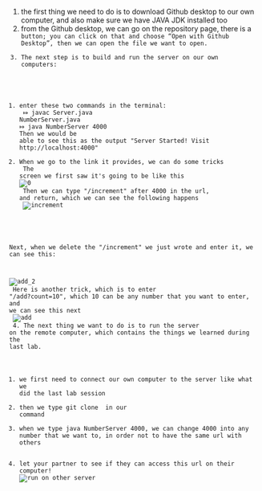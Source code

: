 1. the first thing we need to do is to download Github desktop to our own computer, and also make sure we have JAVA JDK installed too<br />
2. from the Github desktop, we can go on the repository page, there is a <Code> button; you can click on that and choose “Open with Github Desktop”, 
then we can open the file we want to open.<br />
3. The next step is to build and run the server on our own computers:<br />
1) enter these two commands in the terminal:<br /> ⤇ javac Server.java NumberServer.java<br />⤇ java NumberServer 4000<br />Then we would be able to see 
this as the output "Server Started! Visit http://localhost:4000"<br />
2) When we go to the link it provides, we can do some tricks<br />
The screen we first saw it's going to be like this<br />![0](https://user-images.githubusercontent.com/122485099/213314216-915e6f08-e4c8-4287-b498-e1846437a479.jpg)<br />
Then we can type "/increment" after 4000 in the url, and return, which we can see the following happens<br />
![increment](https://user-images.githubusercontent.com/122485099/213314462-4d6b01c8-bd8a-480f-b0c2-184ec3eef41d.jpg)
<br />
Next, when we delete the "/increment" we just wrote and enter it, we can see this: <br />

![add_2](https://user-images.githubusercontent.com/122485099/213314622-dfacc74b-6fb6-410e-822d-36cd2037bea4.jpg)
<br />
Here is another trick, which is to enter "/add?count=10", which 10 can be any number that you want to enter, and we can see this next<br />
![add](https://user-images.githubusercontent.com/122485099/213314838-2b640a04-19e5-446d-b236-492fb9eb45d9.jpg)<br />
4. The next thing we want to do is to run the server on the remote computer, which contains the things we learned during the last lab. <br />
  1) we first need to connect our own computer to the server like what we did the last lab session<br />
  2) then we type git clone <your-repository-url-for-your-fork> in our command
  3) when we type java NumberServer 4000, we can change 4000 into any number that we want to, in order not to have the same url with others <br />
  4) let your partner to see if they can access this url on their computer!<br />![run on other server](https://user-images.githubusercontent.com/122485099/213316105-215b0860-7b3a-4b47-bd33-35db164b24ae.jpg)

  

